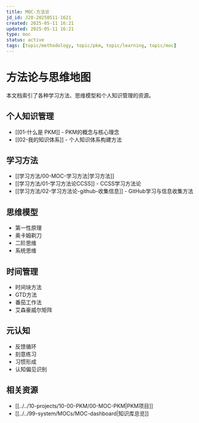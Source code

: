 ```yaml
---
title: MOC-方法论
jd_id: J20-20250511-1621
created: 2025-05-11 16:21
updated: 2025-05-11 16:21
type: moc
status: active
tags: [topic/methodology, topic/pkm, topic/learning, topic/moc]
---
```


# 方法论与思维地图

本文档索引了各种学习方法、思维模型和个人知识管理的资源。

## 个人知识管理

- [[01-什么是 PKM]] - PKM的概念与核心理念
- [[02-我的知识体系]] - 个人知识体系构建方法

## 学习方法

- [[学习方法/00-MOC-学习方法|学习方法]]
- [[学习方法/01-学习方法论CCSS]] - CCSS学习方法论
- [[学习方法/02-学习方法论-github-收集信息]] - GitHub学习与信息收集方法

## 思维模型

- 第一性原理
- 奥卡姆剃刀
- 二阶思维
- 系统思维

## 时间管理

- 时间块方法
- GTD方法
- 番茄工作法
- 艾森豪威尔矩阵

## 元认知

- 反馈循环
- 刻意练习
- 习惯形成
- 认知偏见识别

## 相关资源

- [[../../10-projects/10-00-PKM/00-MOC-PKM|PKM项目]]
- [[../../99-system/MOCs/MOC-dashboard|知识库总览]] 